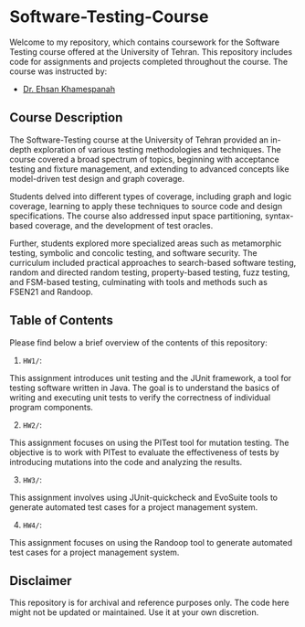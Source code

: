 # Software-Testing-Course
Welcome to my repository, which contains coursework for the Software Testing course offered at the University of Tehran. This repository includes code for assignments and projects completed throughout the course. The course was instructed by:
- [Dr. Ehsan Khamespanah]([https://scholar.google.com/citations?user=m7xdmMgAAAAJ&hl=en](https://scholar.google.com/citations?user=J22L-gEAAAAJ&hl=en))

## Course Description

The Software-Testing course at the University of Tehran provided an in-depth exploration of various testing methodologies and techniques. The course covered a broad spectrum of topics, beginning with acceptance testing and fixture management, and extending to advanced concepts like model-driven test design and graph coverage.

Students delved into different types of coverage, including graph and logic coverage, learning to apply these techniques to source code and design specifications. The course also addressed input space partitioning, syntax-based coverage, and the development of test oracles.

Further, students explored more specialized areas such as metamorphic testing, symbolic and concolic testing, and software security. The curriculum included practical approaches to search-based software testing, random and directed random testing, property-based testing, fuzz testing, and FSM-based testing, culminating with tools and methods such as FSEN21 and Randoop.


## Table of Contents

Please find below a brief overview of the contents of this repository:
1. `HW1/`:
   
This assignment introduces unit testing and the JUnit framework, a tool for testing software written in Java. The goal is to understand the basics of writing and executing unit tests to verify the correctness of individual program components.



2. `HW2/`:

This assignment focuses on using the PITest tool for mutation testing. The objective is to work with PITest to evaluate the effectiveness of tests by introducing mutations into the code and analyzing the results.

3. `HW3/`: 

This assignment involves using JUnit-quickcheck and EvoSuite tools to generate automated test cases for a project management system. 

4. `HW4/`: 

This assignment focuses on using the Randoop tool to generate automated test cases for a project management system.

## Disclaimer

This repository is for archival and reference purposes only. The code here might not be updated or maintained. Use it at your own discretion.
